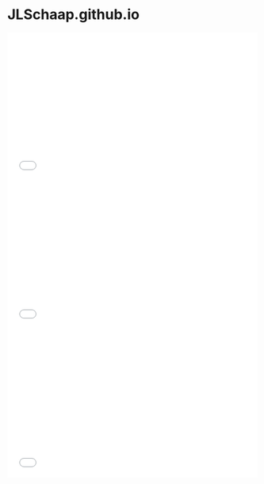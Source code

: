 # JLSchaap.github.io


<iframe width="100%" height="300" src="//jsfiddle.net/jlsheep/uy2n8g46/embedded/result/" allowpaymentrequest allowfullscreen="allowfullscreen" frameborder="0"></iframe>

<iframe width="100%" height="300" src="//jsfiddle.net/c7odgz0r/embedded/html/" allowpaymentrequest allowfullscreen="allowfullscreen" frameborder="0"></iframe>


<iframe width="100%" height="300" src="//jsfiddle.net/jlsheep/doxqoyLf/embedded/result/" allowpaymentrequest allowfullscreen="allowfullscreen" frameborder="0"></iframe>
